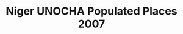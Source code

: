 ---
title: Niger UNOCHA Populated Places 2007
categories: 
    - data
geography: niger
partner: unocha
cat: logistics
year: 2007
layer: ocha-cod.niger-populatedplaces-2007
api:
embed:
source: UNOCHA 
license: Public Domain
updated: 3/28/2012
description: This layer depicts populated places in Niger. Data obtained from the [UN Office for the Coordination of Humanitarian Affairs (UN OCHA)](http://www.unocha.org/)
downloads:
    - type: shapefile
      link: data/raw_files/ocha-niger-populatedplaces.zip
    - type: sqlite
      link: data/raw_files/ocha-niger-populatedplaces.sqlite.zip
---